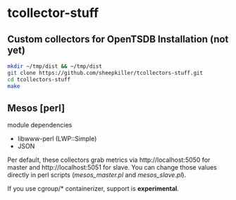 tcollector-stuff
================

Custom collectors for OpenTSDB
Installation (not yet)
------
```sh
mkdir ~/tmp/dist && ~/tmp/dist
git clone https://github.com/sheepkiller/tcollectors-stuff.git
cd tcollectors-stuff
make 

```

Mesos [perl]
-----
module dependencies
* libwww-perl (LWP::Simple)
* JSON

Per default, these collectors grab metrics via http://localhost:5050 for master and http://localhost:5051 for slave.
You can change those values directly in perl scripts (*mesos_master.pl* and *mesos_slave.pl*).

If you use cgroup/* containerizer, support is **experimental**.

